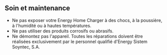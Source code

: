 ## Soin et maintenance

* Ne pas exposer votre Energy Home Charger à des chocs, à la poussière, à l'humidité ou à hautes températures.
* Ne pas utiliser des produits corrosifs ou abrasifs.
* Ne démontez pas l'appareil. Toutes les réparations doivent être réalisées exclusivement par le personnel qualifié d'Energy Sistem Soyntec, S.A.

